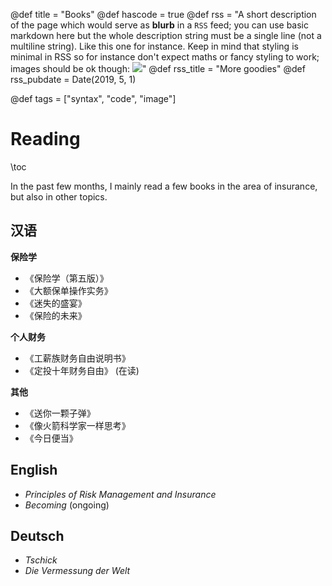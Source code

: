 @def title = "Books"
@def hascode = true
@def rss = "A short description of the page which would serve as **blurb** in a `RSS` feed; you can use basic markdown here but the whole description string must be a single line (not a multiline string). Like this one for instance. Keep in mind that styling is minimal in RSS so for instance don't expect maths or fancy styling to work; images should be ok though: ![](https://upload.wikimedia.org/wikipedia/en/b/b0/Rick_and_Morty_characters.jpg)"
@def rss_title = "More goodies"
@def rss_pubdate = Date(2019, 5, 1)

@def tags = ["syntax", "code", "image"]

# Reading 

<!-- I hesitated whether I should list books by languages or better by genre/topics. Maybe I try by languages first. -->

\toc

In the past few months, I mainly read a few books in the area of insurance, but also in other topics.

## 汉语
**保险学**
- 《保险学（第五版）》
- 《大额保单操作实务》
- 《迷失的盛宴》
- 《保险的未来》

**个人财务**
- 《工薪族财务自由说明书》
- 《定投十年财务自由》 (在读)
<!-- - 《指数基金投资指南》 -->

**其他**
- 《送你一颗子弹》
- 《像火箭科学家一样思考》
- 《今日便当》
<!-- - 《怦然心动的人生整理魔法》 -->

## English
- *Principles of Risk Management and Insurance*
- *Becoming* (ongoing)

## Deutsch
- *Tschick*
- *Die Vermessung der Welt*